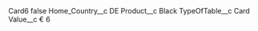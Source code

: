 <?xml version="1.0" encoding="UTF-8"?>
<CustomMetadata xmlns="http://soap.sforce.com/2006/04/metadata" xmlns:xsi="http://www.w3.org/2001/XMLSchema-instance" xmlns:xsd="http://www.w3.org/2001/XMLSchema">
    <label>Card6</label>
    <protected>false</protected>
    <values>
        <field>Home_Country__c</field>
        <value xsi:type="xsd:string">DE</value>
    </values>
    <values>
        <field>Product__c</field>
        <value xsi:type="xsd:string">Black</value>
    </values>
    <values>
        <field>TypeOfTable__c</field>
        <value xsi:type="xsd:string">Card</value>
    </values>
    <values>
        <field>Value__c</field>
        <value xsi:type="xsd:string">€ 6</value>
    </values>
</CustomMetadata>
